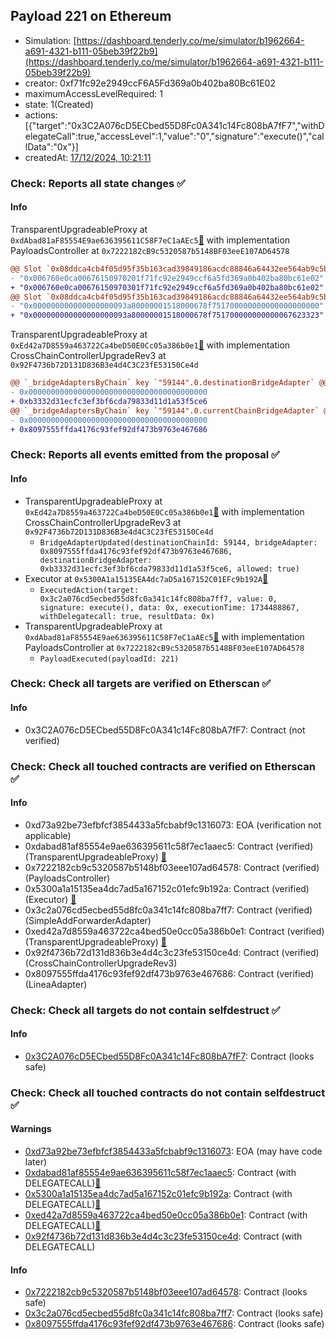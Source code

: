 ## Payload 221 on Ethereum

- Simulation: [https://dashboard.tenderly.co/me/simulator/b1962664-a691-4321-b111-05beb39f22b9](https://dashboard.tenderly.co/me/simulator/b1962664-a691-4321-b111-05beb39f22b9)
- creator: 0xf71fc92e2949ccF6A5Fd369a0b402ba80Bc61E02
- maximumAccessLevelRequired: 1
- state: 1(Created)
- actions: [{"target":"0x3C2A076cD5ECbed55D8Fc0A341c14Fc808bA7fF7","withDelegateCall":true,"accessLevel":1,"value":"0","signature":"execute()","callData":"0x"}]
- createdAt: [17/12/2024, 10:21:11](https://etherscan.io/tx/0xa1e46e22e14119bc32171b04e83f0a451d145a92caf7b223edc2012fa65c9d3e)

### Check: Reports all state changes :white_check_mark:

#### Info


TransparentUpgradeableProxy at `0xdAbad81aF85554E9ae636395611C58F7eC1aAEc5`[:ghost:](https://github.com/bgd-labs/aave-address-book "GovernanceV3Ethereum.PAYLOADS_CONTROLLER") with implementation PayloadsController at `0x7222182cB9c5320587b5148BF03eeE107AD64578`
```diff
@@ Slot `0x08ddca4cb4f05d95f35b163cad39849186acdc88846a64432ee564ab9c5bd6c9` @@
- "0x006760e0ca00676150970201f71fc92e2949ccf6a5fd369a0b402ba80bc61e02"
+ "0x006760e0ca00676150970301f71fc92e2949ccf6a5fd369a0b402ba80bc61e02"
@@ Slot `0x08ddca4cb4f05d95f35b163cad39849186acdc88846a64432ee564ab9c5bd6ca` @@
- "0x000000000000000000093a80000001518000678f751700000000000000000000"
+ "0x000000000000000000093a80000001518000678f751700000000000067623323"
```

TransparentUpgradeableProxy at `0xEd42a7D8559a463722Ca4beD50E0Cc05a386b0e1`[:ghost:](https://github.com/bgd-labs/aave-address-book "GovernanceV3Ethereum.CROSS_CHAIN_CONTROLLER") with implementation CrossChainControllerUpgradeRev3 at `0x92F4736b72D131D836B3e4d4C3C23fE53150Ce4d`
```diff
@@ `_bridgeAdaptersByChain` key `"59144".0.destinationBridgeAdapter` @@
- 0x0000000000000000000000000000000000000000
+ 0xb3332d31ecfc3ef3bf6cda79833d11d1a53f5ce6
@@ `_bridgeAdaptersByChain` key `"59144".0.currentChainBridgeAdapter` @@
- 0x0000000000000000000000000000000000000000
+ 0x8097555ffda4176c93fef92df473b9763e467686
```


### Check: Reports all events emitted from the proposal :white_check_mark:

#### Info

- TransparentUpgradeableProxy at `0xEd42a7D8559a463722Ca4beD50E0Cc05a386b0e1`[:ghost:](https://github.com/bgd-labs/aave-address-book "GovernanceV3Ethereum.CROSS_CHAIN_CONTROLLER") with implementation CrossChainControllerUpgradeRev3 at `0x92F4736b72D131D836B3e4d4C3C23fE53150Ce4d`
  - `BridgeAdapterUpdated(destinationChainId: 59144, bridgeAdapter: 0x8097555ffda4176c93fef92df473b9763e467686, destinationBridgeAdapter: 0xb3332d31ecfc3ef3bf6cda79833d11d1a53f5ce6, allowed: true)`
- Executor at `0x5300A1a15135EA4dc7aD5a167152C01EFc9b192A`[:ghost:](https://github.com/bgd-labs/aave-address-book "AaveV2Ethereum.POOL_ADMIN, AaveV2EthereumAMM.POOL_ADMIN, AaveV3Ethereum.ACL_ADMIN, AaveV3EthereumEtherFi.ACL_ADMIN, AaveV3EthereumLido.ACL_ADMIN, GovernanceV3Ethereum.EXECUTOR_LVL_1")
  - `ExecutedAction(target: 0x3c2a076cd5ecbed55d8fc0a341c14fc808ba7ff7, value: 0, signature: execute(), data: 0x, executionTime: 1734488867, withDelegatecall: true, resultData: 0x)`
- TransparentUpgradeableProxy at `0xdAbad81aF85554E9ae636395611C58F7eC1aAEc5`[:ghost:](https://github.com/bgd-labs/aave-address-book "GovernanceV3Ethereum.PAYLOADS_CONTROLLER") with implementation PayloadsController at `0x7222182cB9c5320587b5148BF03eeE107AD64578`
  - `PayloadExecuted(payloadId: 221)`

### Check: Check all targets are verified on Etherscan :white_check_mark:

#### Info

- 0x3C2A076cD5ECbed55D8Fc0A341c14Fc808bA7fF7: Contract (not verified) 

### Check: Check all touched contracts are verified on Etherscan :white_check_mark:

#### Info

- 0xd73a92be73efbfcf3854433a5fcbabf9c1316073: EOA (verification not applicable)
- 0xdabad81af85554e9ae636395611c58f7ec1aaec5: Contract (verified) (TransparentUpgradeableProxy) [:ghost:](https://github.com/bgd-labs/aave-address-book "GovernanceV3Ethereum.PAYLOADS_CONTROLLER")
- 0x7222182cb9c5320587b5148bf03eee107ad64578: Contract (verified) (PayloadsController) 
- 0x5300a1a15135ea4dc7ad5a167152c01efc9b192a: Contract (verified) (Executor) [:ghost:](https://github.com/bgd-labs/aave-address-book "AaveV2Ethereum.POOL_ADMIN, AaveV2EthereumAMM.POOL_ADMIN, AaveV3Ethereum.ACL_ADMIN, AaveV3EthereumEtherFi.ACL_ADMIN, AaveV3EthereumLido.ACL_ADMIN, GovernanceV3Ethereum.EXECUTOR_LVL_1")
- 0x3c2a076cd5ecbed55d8fc0a341c14fc808ba7ff7: Contract (verified) (SimpleAddForwarderAdapter) 
- 0xed42a7d8559a463722ca4bed50e0cc05a386b0e1: Contract (verified) (TransparentUpgradeableProxy) [:ghost:](https://github.com/bgd-labs/aave-address-book "GovernanceV3Ethereum.CROSS_CHAIN_CONTROLLER")
- 0x92f4736b72d131d836b3e4d4c3c23fe53150ce4d: Contract (verified) (CrossChainControllerUpgradeRev3) 
- 0x8097555ffda4176c93fef92df473b9763e467686: Contract (verified) (LineaAdapter) 

### Check: Check all targets do not contain selfdestruct :white_check_mark:

#### Info

- [0x3C2A076cD5ECbed55D8Fc0A341c14Fc808bA7fF7](https://etherscan.io/address/0x3C2A076cD5ECbed55D8Fc0A341c14Fc808bA7fF7): Contract (looks safe)

### Check: Check all touched contracts do not contain selfdestruct :white_check_mark:

#### Warnings

- [0xd73a92be73efbfcf3854433a5fcbabf9c1316073](https://etherscan.io/address/0xd73a92be73efbfcf3854433a5fcbabf9c1316073): EOA (may have code later)
- [0xdabad81af85554e9ae636395611c58f7ec1aaec5](https://etherscan.io/address/0xdabad81af85554e9ae636395611c58f7ec1aaec5): Contract (with DELEGATECALL)[:ghost:](https://github.com/bgd-labs/aave-address-book "GovernanceV3Ethereum.PAYLOADS_CONTROLLER")
- [0x5300a1a15135ea4dc7ad5a167152c01efc9b192a](https://etherscan.io/address/0x5300a1a15135ea4dc7ad5a167152c01efc9b192a): Contract (with DELEGATECALL)[:ghost:](https://github.com/bgd-labs/aave-address-book "AaveV2Ethereum.POOL_ADMIN, AaveV2EthereumAMM.POOL_ADMIN, AaveV3Ethereum.ACL_ADMIN, AaveV3EthereumEtherFi.ACL_ADMIN, AaveV3EthereumLido.ACL_ADMIN, GovernanceV3Ethereum.EXECUTOR_LVL_1")
- [0xed42a7d8559a463722ca4bed50e0cc05a386b0e1](https://etherscan.io/address/0xed42a7d8559a463722ca4bed50e0cc05a386b0e1): Contract (with DELEGATECALL)[:ghost:](https://github.com/bgd-labs/aave-address-book "GovernanceV3Ethereum.CROSS_CHAIN_CONTROLLER")
- [0x92f4736b72d131d836b3e4d4c3c23fe53150ce4d](https://etherscan.io/address/0x92f4736b72d131d836b3e4d4c3c23fe53150ce4d): Contract (with DELEGATECALL)

#### Info

- [0x7222182cb9c5320587b5148bf03eee107ad64578](https://etherscan.io/address/0x7222182cb9c5320587b5148bf03eee107ad64578): Contract (looks safe)
- [0x3c2a076cd5ecbed55d8fc0a341c14fc808ba7ff7](https://etherscan.io/address/0x3c2a076cd5ecbed55d8fc0a341c14fc808ba7ff7): Contract (looks safe)
- [0x8097555ffda4176c93fef92df473b9763e467686](https://etherscan.io/address/0x8097555ffda4176c93fef92df473b9763e467686): Contract (looks safe)

